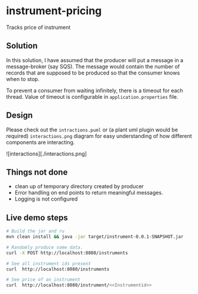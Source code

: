 # instrument-pricing
Tracks price of instrument

## Solution
In this solution, I have assumed that the producer will put a message in a message-broker (say SQS). The message would 
 contain the number of records that are supposed to be produced so that the consumer knows when to stop.
 
 To prevent a consumer from waiting infinitely, there is a timeout for each thread. Value of timeout is configurable in `application.properties` file.
 
 ## Design
 Please check out the `intractions.puml`  or (a plant uml plugin would be required) `interactions.png` diagram for easy understanding of how different components are interacting. 
 
 ![interactions][./interactions.png]
 ## Things not done
 - clean up of temporary directory created by producer
 - Error handling on end points to return meaningful messages.
 - Logging is not configured
 
 
 ## Live demo steps
 ```bash
 # Build the jar and ru
mvn clean install && java -jar target/instrument-0.0.1-SNAPSHOT.jar

# Randomly produce some data.
curl -X POST http://localhost:8080/instruments

# See all instrument ids present
curl  http://localhost:8080/instruments

# See price of an instrument
curl  http://localhost:8080/instrument/<<Instrumentid>>
```